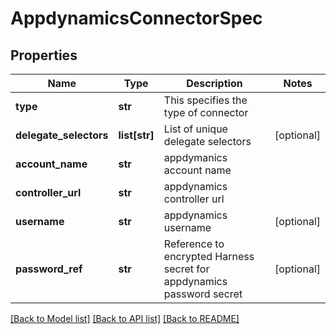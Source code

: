 # AppdynamicsConnectorSpec

## Properties
Name | Type | Description | Notes
------------ | ------------- | ------------- | -------------
**type** | **str** | This specifies the type of connector | 
**delegate_selectors** | **list[str]** | List of unique delegate selectors | [optional] 
**account_name** | **str** | appdymanics account name | 
**controller_url** | **str** | appdynamics controller url | 
**username** | **str** | appdynamics username | [optional] 
**password_ref** | **str** | Reference to encrypted Harness secret for appdynamics password secret | [optional] 

[[Back to Model list]](../README.md#documentation-for-models) [[Back to API list]](../README.md#documentation-for-api-endpoints) [[Back to README]](../README.md)

